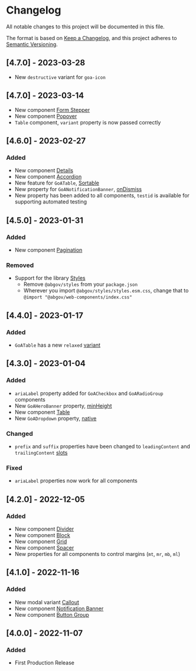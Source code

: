 # Changelog

All notable changes to this project will be documented in this file.

The format is based on [Keep a Changelog](https://keepachangelog.com/en/1.0.0),
and this project adheres to [Semantic Versioning](https://semver.org/spec/v2.0.0.html).

## [4.7.0] - 2023-03-28

- New `destructive` variant for `goa-icon`

## [4.7.0] - 2023-03-14

- New component [Form Stepper](https://ui-components.alberta.ca/?path=/docs/components-form-stepper--basic)
- New component [Popover](https://ui-components.alberta.ca/?path=/docs/components-popover--basic)
- `Table` component, `variant` property is now passed correctly

## [4.6.0] - 2023-02-27

### Added

- New component [Details](https://ui-components.alberta.ca/?path=/docs/components-details--basic)
- New component [Accordion](https://ui-components.alberta.ca/?path=/docs/components-accordion--basic)
- New feature for `GoATable`, [Sortable](https://ui-components.alberta.ca/?path=/docs/components-table--sortable)
- New property for `GoANotificationBanner`, [onDismiss](https://ui-components.alberta.ca/?path=/docs/components-notification-banner--types)
- New property has been added to all components, `testid` is available for supporting automated testing

## [4.5.0] - 2023-01-31

### Added

- New component [Pagination](https://ui-components.alberta.ca/?path=/docs/components-pagination--basic)

### Removed

- Support for the library [Styles](https://www.npmjs.com/package/@abgov/styles)
  - Remove `@abgov/styles` from your `package.json`
  - Wherever you import `@abgov/styles/styles.esm.css`, change that to `@import "@abgov/web-components/index.css"`

## [4.4.0] - 2023-01-17

### Added

- `GoATable` has a new `relaxed` [variant](https://ui-components.alberta.ca/?path=/docs/components-table--relaxed-variant)

## [4.3.0] - 2023-01-04

### Added

- `ariaLabel` property added for `GoACheckbox` and `GoARadioGroup` components
- New `GoAHeroBanner` property, [minHeight](https://ui-components.alberta.ca/?path=/docs/components-hero-banner--min-height)
- New component [Table](https://ui-components.alberta.ca/?path=/docs/components-table--basic)
- New `GoADropdown` property, [native](https://ui-components.alberta.ca/?path=/docs/components-dropdown--native)

### Changed

- `prefix` and `suffix` properties have been changed to `leadingContent` and `trailingContent` [slots](https://ui-components.alberta.ca/?path=/docs/components-inputs--leading-content-and-trailing-content)

### Fixed

- `ariaLabel` properties now work for all components

## [4.2.0] - 2022-12-05

### Added

- New component [Divider](https://ui-components.alberta.ca/?path=/docs/utility-divider--spacing)
- New component [Block](https://ui-components.alberta.ca/?path=/docs/utility-block--horizontal)
- New component [Grid](https://ui-components.alberta.ca/?path=/docs/utility-grid--basic)
- New component [Spacer](https://ui-components.alberta.ca/?path=/docs/utility-spacer--basic)
- New properties for all components to control margins (`mt`, `mr`, `mb`, `ml`)

## [4.1.0] - 2022-11-16

### Added

- New modal variant [Callout](https://ui-components.alberta.ca/?path=/docs/components-modal--callout-variant)
- New component [Notification Banner](https://ui-components.alberta.ca/?path=/docs/components-notification-banner--types)
- New component [Button Group](https://ui-components.alberta.ca/?path=/docs/components-button-group--alignment)

## [4.0.0] - 2022-11-07

### Added

- First Production Release
